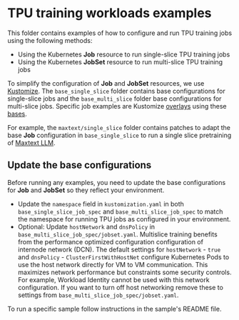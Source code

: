 # TPU training workloads examples

This folder contains examples of how to configure and run TPU training jobs using the following methods:
- Using the Kubernetes **Job** resource to run single-slice TPU training jobs
- Using the Kubernetes **JobSet** resource to run multi-slice TPU training jobs

To simplify the configuration of **Job** and **JobSet** resources, we use [Kustomize](https://kubernetes.io/docs/tasks/manage-kubernetes-objects/kustomization/). The `base_single_slice` folder contains base configurations for  single-slice jobs and the `base_multi_slice` folder base configurations for multi-slice jobs.  Specific job examples are Kustomize [overlays](https://kubernetes.io/docs/tasks/manage-kubernetes-objects/kustomization/#bases-and-overlays) using these [bases](https://kubernetes.io/docs/tasks/manage-kubernetes-objects/kustomization/#bases-and-overlays). 

For example, the `maxtext/single_slice` folder contains patches to adapt the base **Job** configuration in `base_single_slice`  to run a single slice pretraining of [Maxtext LLM](https://github.com/google/maxtext). 

## Update the base configurations

Before running any examples, you need to update the base configurations for **Job** and **JobSet** so they reflect your environment.

- Update the `namespace` field in `kustomization.yaml` in both `base_single_slice_job_spec` and `base_multi_slice_job_spec` to match the namespace for running TPU jobs as configured in your environment.
- Optional: Update `hostNetwork` and `dnsPolicy` in `base_multi_slice_job_spec/jobset.yaml`. Multislice training benefits from the performance optimized configuration configuration of internode network (DCN). The default settings for `hostNetwork` - `true` and `dnsPolicy` - `ClusterFirstWithHostNet` configure Kubernetes Pods to use the host network directly for VM to VM communication. This maximizes network performance but constraints some security controls. For example, Workload Identity cannot be used with this network configuration. If you want to turn off host networking remove these to settings from `base_multi_slice_job_spec/jobset.yaml`. 


To run a specific sample follow instructions in the sample's README file.


